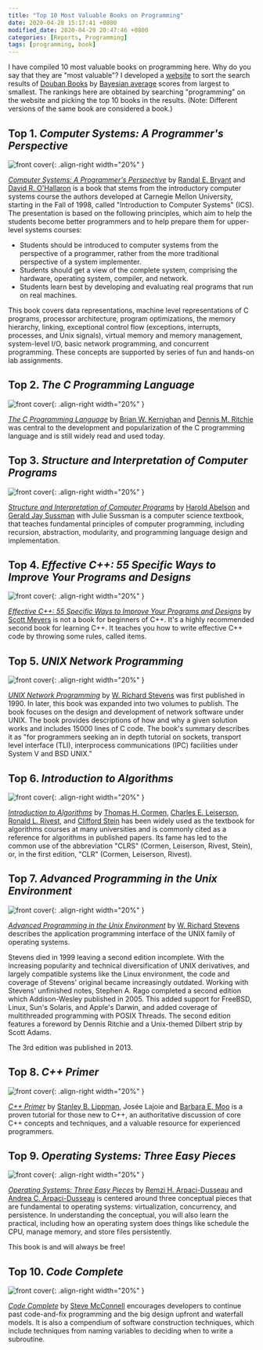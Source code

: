 ```yaml
---
title: "Top 10 Most Valuable Books on Programming"
date: 2020-04-28 15:17:41 +0800
modified_date: 2020-04-29 20:47:46 +0800
categories: [Reports, Programming]
tags: [programming, book]
---
```


I have compiled 10 most valuable books on programming here. Why do you say that they are "most valuable"? I developed a [website](https://ngzhio.github.io/dbl/) to sort the search results of [Douban Books](https://book.douban.com/) by [Bayesian average](https://en.wikipedia.org/wiki/Bayesian_average) scores from largest to smallest. The rankings here are obtained by searching "programming" on the website and picking the top 10 books in the results. (Note: Different versions of the same book are considered a book.)

## Top 1. *Computer Systems: A Programmer's Perspective*

![front cover](http://csapp.cs.cmu.edu/3e/images/csapp3e-cover.jpg){: .align-right width="20%" }

[*Computer Systems: A Programmer's Perspective*](http://csapp.cs.cmu.edu/) by [Randal E. Bryant](http://www.cs.cmu.edu/~bryant) and [David R. O'Hallaron](http://www.cs.cmu.edu/~droh) is a book that stems from the introductory computer systems course the authors developed at Carnegie Mellon University, starting in the Fall of 1998, called "Introduction to Computer Systems" (ICS). The presentation is based on the following principles, which aim to help the students become better programmers and to help prepare them for upper-level systems courses:

- Students should be introduced to computer systems from the perspective of a programmer, rather from the more traditional perspective of a system implementer.
- Students should get a view of the complete system, comprising the hardware, operating system, compiler, and network.
- Students learn best by developing and evaluating real programs that run on real machines.

This book covers data representations, machine level representations of C programs, processor architecture, program optimizations, the memory hierarchy, linking, exceptional control flow (exceptions, interrupts, processes, and Unix signals), virtual memory and memory management, system-level I/O, basic network programming, and concurrent programming. These concepts are supported by series of fun and hands-on lab assignments.

## Top 2. *The C Programming Language*

![front cover](https://images-na.ssl-images-amazon.com/images/I/41h%2B7zx%2BhFL._SX376_BO1,204,203,200_.jpg){: .align-right width="20%" }

[*The C Programming Language*](https://en.wikipedia.org/wiki/The_C_Programming_Language) by [Brian W. Kernighan](https://www.cs.princeton.edu/~bwk/) and [Dennis M. Ritchie](https://en.wikipedia.org/wiki/Dennis_Ritchie) was central to the development and popularization of the C programming language and is still widely read and used today.

## Top 3. *Structure and Interpretation of Computer Programs*

![front cover](https://mitpress.mit.edu/sites/default/files/sicp/full-text/book/cover.jpg){: .align-right width="20%" }

[*Structure and Interpretation of Computer Programs*](http://mitpress.mit.edu/sicp) by [Harold Abelson](http://groups.csail.mit.edu/mac/users/hal/hal.html) and [Gerald Jay Sussman](http://groups.csail.mit.edu/mac/users/gjs/gjs.html) with Julie Sussman is a computer science textbook, that teaches fundamental principles of computer programming, including recursion, abstraction, modularity, and programming language design and implementation.

## Top 4. *Effective C++: 55 Specific Ways to Improve Your Programs and Designs*

![front cover](https://images-na.ssl-images-amazon.com/images/I/51eiC9ZRVZL._SX396_BO1,204,203,200_.jpg){: .align-right width="20%" }

[*Effective C++: 55 Specific Ways to Improve Your Programs and Designs*](https://www.amazon.com/dp/0321334876) by [Scott Meyers](https://www.aristeia.com/) is not a book for beginners of C++. It's a highly recommended second book for learning C++. It teaches you how to write effective C++ code by throwing some rules, called items.

## Top 5. *UNIX Network Programming*

![front cover](https://upload.wikimedia.org/wikipedia/en/9/9e/Rstevens_unp_1990.jpeg){: .align-right width="20%" }

[*UNIX Network Programming*](https://en.wikipedia.org/wiki/UNIX_Network_Programming) by [W. Richard Stevens](http://www.kohala.com/start/) was first published in 1990. In later, this book was expanded into two volumes to publish. The book focuses on the design and development of network software under UNIX. The book provides descriptions of how and why a given solution works and includes 15000 lines of C code. The book's summary describes it as "for programmers seeking an in depth tutorial on sockets, transport level interface (TLI), interprocess communications (IPC) facilities under System V and BSD UNIX."

## Top 6. *Introduction to Algorithms*

![front cover](https://upload.wikimedia.org/wikipedia/en/4/41/Clrs3.jpeg){: .align-right width="20%" }

[*Introduction to Algorithms*](https://en.wikipedia.org/wiki/Introduction_to_Algorithms) by [Thomas H. Cormen](https://www.cs.dartmouth.edu/~thc/), [Charles E. Leiserson](https://people.csail.mit.edu/cel/), [Ronald L. Rivest](https://people.csail.mit.edu/rivest/), and [Clifford Stein](http://www.columbia.edu/~cs2035/) has been widely used as the textbook for algorithms courses at many universities and is commonly cited as a reference for algorithms in published papers. Its fame has led to the common use of the abbreviation "CLRS" (Cormen, Leiserson, Rivest, Stein), or, in the first edition, "CLR" (Cormen, Leiserson, Rivest).

## Top 7. *Advanced Programming in the Unix Environment*

![front cover](https://images-na.ssl-images-amazon.com/images/I/51iD5NiJZNL._SX402_BO1,204,203,200_.jpg){: .align-right width="20%" }

[*Advanced Programming in the Unix Environment*](https://en.wikipedia.org/wiki/Advanced_Programming_in_the_Unix_Environment) by [W. Richard Stevens](http://www.kohala.com/start/) describes the application programming interface of the UNIX family of operating systems.

Stevens died in 1999 leaving a second edition incomplete. With the increasing popularity and technical diversification of UNIX derivatives, and largely compatible systems like the Linux environment, the code and coverage of Stevens' original became increasingly outdated. Working with Stevens' unfinished notes, Stephen A. Rago completed a second edition which Addison-Wesley published in 2005. This added support for FreeBSD, Linux, Sun's Solaris, and Apple's Darwin, and added coverage of multithreaded programming with POSIX Threads. The second edition features a foreword by Dennis Ritchie and a Unix-themed Dilbert strip by Scott Adams.

The 3rd edition was published in 2013.

## Top 8. *C++ Primer*

![front cover](https://www.informit.com/ShowCover.aspx?isbn=9780321714114&type=f){: .align-right width="20%" }

[*C++ Primer*](https://www.informit.com/store/c-plus-plus-primer-9780321714114) by [Stanley B. Lippman](https://en.wikipedia.org/wiki/Stanley_B._Lippman), Josée Lajoie and [Barbara E. Moo](https://en.wikipedia.org/wiki/Barbara_E._Moo) is a proven tutorial for those new to C++, an authoritative discussion of core C++ concepts and techniques, and a valuable resource for experienced programmers.

## Top 9. *Operating Systems: Three Easy Pieces*

![front cover](http://pages.cs.wisc.edu/~remzi/OSTEP/book-cover-two.jpg){: .align-right width="20%" }

[*Operating Systems: Three Easy Pieces*](http://pages.cs.wisc.edu/~remzi/OSTEP/) by [Remzi H. Arpaci-Dusseau](http://www.cs.wisc.edu/~remzi) and [Andrea C. Arpaci-Dusseau](http://www.cs.wisc.edu/~dusseau) is centered around three conceptual pieces that are fundamental to operating systems: virtualization, concurrency, and persistence. In understanding the conceptual, you will also learn the practical, including how an operating system does things like schedule the CPU, manage memory, and store files persistently.

This book is and will always be free!

## Top 10. *Code Complete*

![front cover](https://www.safaribooksonline.com/library/cover/0735619670/250w/){: .align-right width="20%" }

[*Code Complete*](https://en.wikipedia.org/wiki/Code_Complete) by [Steve McConnell](https://stevemcconnell.com/) encourages developers to continue past code-and-fix programming and the big design upfront and waterfall models. It is also a compendium of software construction techniques, which include techniques from naming variables to deciding when to write a subroutine.
